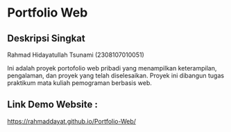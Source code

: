 # Portfolio Web

## Deskripsi Singkat

Rahmad Hidayatullah Tsunami (2308107010051)

Ini adalah proyek portofolio web pribadi yang menampilkan keterampilan, pengalaman, dan proyek yang telah diselesaikan. Proyek ini dibangun tugas praktikum mata kuliah pemograman berbasis web.

## Link Demo Website : 
https://rahmaddayat.github.io/Portfolio-Web/

